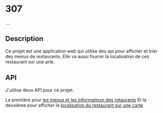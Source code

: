 # 307
....
## Description

Ce projet est une application web qui utilise des api pour 
afficher et trier des menus de restaurants. Elle va aussi fournir
la localisation de ces restaurant sur une arte.

## API

J'utilise deux API pour ce projet.

La première pour [les menus et les informatiosn des retaurants](https://github.com/igdev116/free-food-menus-api)
Et la deuxième pour afficher la [localisation du restaurant sur une carte](https://www.openstreetmap.org/)
